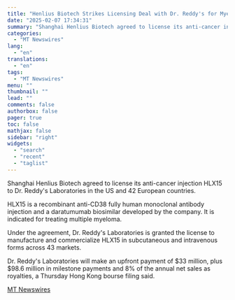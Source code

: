 ```yaml
---
title: "Henlius Biotech Strikes Licensing Deal with Dr. Reddy's for Myeloma Drug"
date: "2025-02-07 17:34:31"
summary: "Shanghai Henlius Biotech agreed to license its anti-cancer injection HLX15 to Dr. Reddy's Laboratories in the US and 42 European countries. HLX15 is a recombinant anti-CD38 fully human monoclonal antibody injection and a daratumumab biosimilar developed by the company. It is indicated for treating multiple myeloma. Under the agreement, Dr...."
categories:
  - "MT Newswires"
lang:
  - "en"
translations:
  - "en"
tags:
  - "MT Newswires"
menu: ""
thumbnail: ""
lead: ""
comments: false
authorbox: false
pager: true
toc: false
mathjax: false
sidebar: "right"
widgets:
  - "search"
  - "recent"
  - "taglist"
---
```


Shanghai Henlius Biotech agreed to license its anti-cancer injection HLX15 to Dr. Reddy's Laboratories in the US and 42 European countries.

HLX15 is a recombinant anti-CD38 fully human monoclonal antibody injection and a daratumumab biosimilar developed by the company. It is indicated for treating multiple myeloma.

Under the agreement, Dr. Reddy's Laboratories is granted the license to manufacture and commercialize HLX15 in subcutaneous and intravenous forms across 43 markets.

Dr. Reddy's Laboratories will make an upfront payment of $33 million, plus $98.6 million in milestone payments and 8% of the annual net sales as royalties, a Thursday Hong Kong bourse filing said.

[MT Newswires](https://www.tradingview.com/news/mtnewswires.com:20250207:G2465035:0/)

